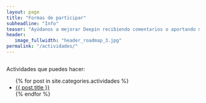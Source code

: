 ```yaml
---
layout: page
title: "Formas de participar"
subheadline: "Info"
teaser: "Ayúdanos a mejorar Deepin recibiendo comentarios o aportando mejoras."
header:
   image_fullwidth: "header_roadmap_3.jpg"
permalink: "/actividades/"
---
```


<img src="{{ site.urlimg }}Fondo 3d Logo comunidad.png" alt="">

Actividades que puedes hacer:

<ul>
    {% for post in site.categories.actividades %}
    <li><a href="{{ site.url }}{{ site.baseurl }}{{ post.url }}">{{ post.title }}</a></li>
    {% endfor %}
</ul>
